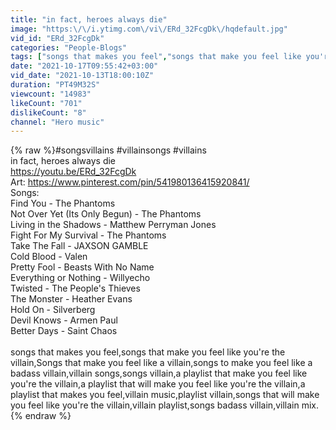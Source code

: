 ```yaml
---
title: "in fact, heroes always die"
image: "https:\/\/i.ytimg.com\/vi\/ERd_32FcgDk\/hqdefault.jpg"
vid_id: "ERd_32FcgDk"
categories: "People-Blogs"
tags: ["songs that makes you feel","songs that make you feel like you're the villain","Songs that make you feel like a villain"]
date: "2021-10-17T09:55:42+03:00"
vid_date: "2021-10-13T18:00:10Z"
duration: "PT49M32S"
viewcount: "14983"
likeCount: "701"
dislikeCount: "8"
channel: "Hero music"
---
```

{% raw %}#songsvillains #villainsongs #villains<br />in fact, heroes always die<br /><a rel="nofollow" target="blank" href="https://youtu.be/ERd_32FcgDk">https://youtu.be/ERd_32FcgDk</a><br />Art: <a rel="nofollow" target="blank" href="https://www.pinterest.com/pin/541980136415920841/">https://www.pinterest.com/pin/541980136415920841/</a><br />Songs:<br />Find You - The Phantoms<br />Not Over Yet (Its Only Begun) - The Phantoms<br />Living in the Shadows - Matthew Perryman Jones<br />Fight For My Survival - The Phantoms<br />Take The Fall - JAXSON GAMBLE<br />Cold Blood - Valen <br />Pretty Fool - Beasts With No Name                                                                                                <br />Everything or Nothing - Willyecho<br />Twisted - The People's Thieves<br />The Monster - Heather Evans<br />Hold On - Silverberg<br />Devil Knows - Armen Paul<br />Better Days - Saint Chaos<br /><br />songs that makes you feel,songs that make you feel like you're the villain,Songs that make you feel like a villain,songs to make you feel like a badass villain,villain songs,songs villain,a playlist that make you feel like you're the villain,a playlist that will make you feel like you're the villain,a playlist that makes you feel,villain music,playlist villain,songs that will make you feel like you're the villain,villain playlist,songs badass villain,villain mix.{% endraw %}
